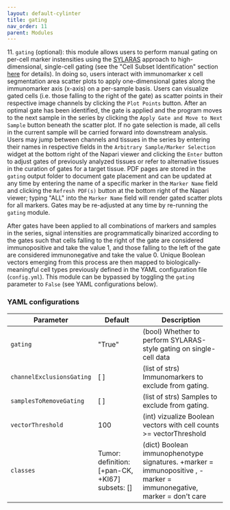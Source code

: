 ```yaml
---
layout: default-cylinter
title: gating
nav_order: 11
parent: Modules
---
```


11\. `gating` (optional): this module allows users to perform manual gating on per-cell marker instensities using the [SYLARAS](https://www.sciencedirect.com/science/article/pii/S2405471220302854) approach to high-dimensional, single-cell gating (see the "Cell Subset Identification" section [here](https://www.sylaras.org/#details) for details). In doing so, users interact with immunomarker x cell segmentation area scatter plots to apply one-dimensional gates along the immunomarker axis (x-axis) on a per-sample basis. Users can visualize gated cells (i.e. those falling to the right of the gate) as scatter points in their respective image channels by clicking the `Plot Points` button. After an optimal gate has been identified, the gate is applied and the program moves to the next sample in the series by clicking the `Apply Gate and Move to Next Sample` button beneath the scatter plot. If no gate selection is made, all cells in the current sample will be carried forward into downstream analysis. Users may jump between channels and tissues in the series by entering their names in respective fields in the `Arbitrary Sample/Marker Selection` widget at the bottom right of the Napari viewer and clicking the `Enter` button to adjust gates of previously analyzed tissues or refer to alternative tissues in the curation of gates for a target tissue. PDF pages are stored in the `gating` output folder to document gate placement and can be updated at any time by entering the name of a specific marker in the `Marker Name` field and clicking the `Refresh PDF(s)` button at the bottom right of the Napari viewer; typing "ALL" into the `Marker Name` field will render gated scatter plots for all markers. Gates may be re-adjusted at any time by re-running the `gating` module.

After gates have been applied to all combinations of markers and samples in the series, signal intensities are programmatically binarized according to the gates such that cells falling to the right of the gate are considered immunopositive and take the value 1, and those falling to the left of the gate are considered immunonegative and take the value 0. Unique Boolean vectors emerging from this process are then mapped to biologically-meaningful cell types previously defined in the YAML configuration file (`config.yml`). This module can be bypassed by toggling the `gating` parameter to `False` (see YAML configurations below).

### YAML configurations


| Parameter | Default | Description |
| --- | --- | --- |
| `gating` | "True" | (bool) Whether to perform SYLARAS-style gating on single-cell data |
| `channelExclusionsGating` | [ ] | (list of strs) Immunomarkers to exclude from gating. |
| `samplesToRemoveGating` | [ ] | (list of strs) Samples to exclude from gating. |
| `vectorThreshold` | 100 | (int) vizualize Boolean vectors with cell counts >= vectorThreshold |
| `classes` | Tumor: definition: [+pan-CK, +KI67] subsets: [] | (dict) Boolean immunophenotype signatures. +marker = immunopositive , -marker = immunonegative, marker = don't care |
